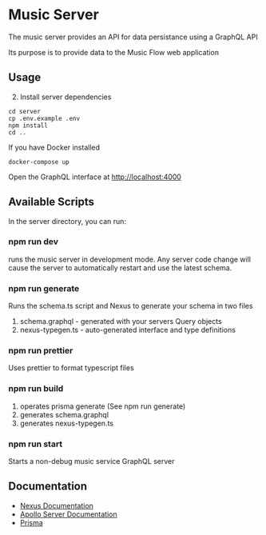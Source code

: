 # Music Server
The music server provides an API for data persistance using a GraphQL API

Its purpose is to provide data to the Music Flow web application


## Usage


2. Install server dependencies

```
cd server
cp .env.example .env
npm install
cd ..
```


If you have Docker installed

```
docker-compose up
```

Open the GraphQL interface at [http://localhost:4000](http://localhost:4000)



## Available Scripts

In the server directory, you can run:

### npm run dev
runs the music server in development mode. Any server code change will cause the server to automatically restart and use the latest schema.

### npm run generate
Runs the schema.ts script and Nexus to generate your schema in two files

1. schema.graphql - generated with your servers Query objects
2. nexus-typegen.ts - auto-generated interface and type definitions

### npm run prettier
Uses prettier to format typescript files

### npm run build

1. operates prisma generate (See npm run generate)
2. generates schema.graphql
3. generates nexus-typegen.ts

### npm run start
Starts a non-debug music service GraphQL server

## Documentation

* [Nexus Documentation](https://nexusjs.org/docs/)
* [Apollo Server Documentation](https://www.apollographql.com/docs/apollo-server/)
* [Prisma](https://www.prisma.io/)
